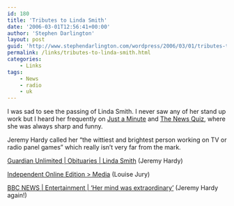 ```yaml
---
id: 180
title: 'Tributes to Linda Smith'
date: '2006-03-01T12:56:41+00:00'
author: 'Stephen Darlington'
layout: post
guid: 'http://www.stephendarlington.com/wordpress/2006/03/01/tributes-to-linda-smith/'
permalink: /links/tributes-to-linda-smith.html
categories:
    - Links
tags:
    - News
    - radio
    - uk
---
```


I was sad to see the passing of Linda Smith. I never saw any of her stand up work but I heard her frequently on [Just a Minute](http://www.bbc.co.uk/radio4/comedy/justaminute.shtml) and [The News Quiz](http://www.bbc.co.uk/radio4/comedy/newsquiz.shtml), where she was always sharp and funny.

Jeremy Hardy called her “the wittiest and brightest person working on TV or radio panel games” which really isn’t very far from the mark.

[Guardian Unlimited | Obituaries | Linda Smith](http://www.guardian.co.uk/obituaries/story/0,,1720290,00.html) (Jeremy Hardy)

[Independent Online Edition &gt; Media](http://news.independent.co.uk/media/article348402.ece) (Louise Jury)

[BBC NEWS | Entertainment | ‘Her mind was extraordinary’](http://news.bbc.co.uk/1/hi/entertainment/4760038.stm) (Jeremy Hardy again!)